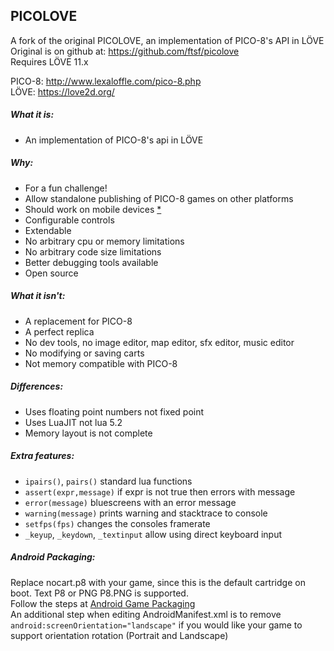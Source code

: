 PICOLOVE
--------

A fork of the original PICOLOVE, an implementation of PICO-8's API in LÖVE  
Original is on github at: https://github.com/ftsf/picolove  
Requires LÖVE 11.x

PICO-8: http://www.lexaloffle.com/pico-8.php  
LÖVE: https://love2d.org/

##### What it is:

 * An implementation of PICO-8's api in LÖVE

##### Why:

 * For a fun challenge!
 * Allow standalone publishing of PICO-8 games on other platforms
  * Should work on mobile devices [*](#android-packaging)
 * Configurable controls
 * Extendable
 * No arbitrary cpu or memory limitations
 * No arbitrary code size limitations
 * Better debugging tools available
 * Open source

##### What it isn't:

 * A replacement for PICO-8
 * A perfect replica
 * No dev tools, no image editor, map editor, sfx editor, music editor
 * No modifying or saving carts
 * Not memory compatible with PICO-8

##### Differences:

 * Uses floating point numbers not fixed point
 * Uses LuaJIT not lua 5.2
 * Memory layout is not complete

##### Extra features:

 * `ipairs()`, `pairs()` standard lua functions
 * `assert(expr,message)` if expr is not true then errors with message
 * `error(message)` bluescreens with an error message
 * `warning(message)` prints warning and stacktrace to console
 * `setfps(fps)` changes the consoles framerate
 * `_keyup`, `_keydown`, `_textinput` allow using direct keyboard input

##### Android Packaging:

Replace nocart.p8 with your game, since this is the default cartridge on boot. Text P8 or PNG P8.PNG is supported.  
Follow the steps at [Android Game Packaging](https://bitbucket.org/MartinFelis/love-android-sdl2/wiki/Game_Packaging)  
An additional step when editing AndroidManifest.xml is to remove ```android:screenOrientation="landscape"``` if you would like your game to support orientation rotation (Portrait and Landscape)
